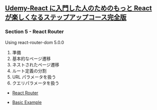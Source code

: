 ## [Udemy-React に入門した人のためのもっと React が楽しくなるステップアップコース完全版](https://www.udemy.com/course/react_stepup/learn/lecture/24823408#overview)

### Section 5 - React Router

Using react-router-dom 5.0.0

1. 準備
2. 基本的なページ遷移
3. ネストされたページ遷移
4. ルート定義の分割
5. URL パラメータを扱う
6. クエリパラメータを扱う

- [React Router](https://reactrouter.com/)

- [Basic Example](https://stackblitz.com/github/remix-run/react-router/tree/main/examples/basic?file=src%2FApp.tsx)

